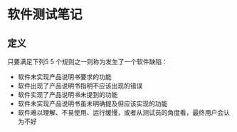 # 软件测试笔记

## 定义

只要满足下列5 5 个规则之一则称为发生了一个软件缺陷：

* 软件未实现产品说明书要求的功能
* 软件出现了产品说明书指明不应该出现的错误
* 软件实现了产品说明书未提到的功能
* 软件未实现产品说明书虽未明确提及但应该实现的功能
* 软件难以理解、不易使用、运行缓慢，或者从测试员的角度看，最终用户会认为不好
